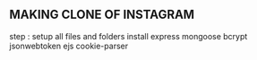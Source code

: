 MAKING CLONE OF INSTAGRAM 
 -------------------------

step  : setup all files and folders
        install express mongoose bcrypt jsonwebtoken ejs cookie-parser

